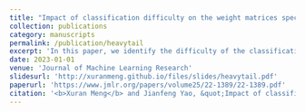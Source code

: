 ```yaml
---
title: "Impact of classification difficulty on the weight matrices spectra in Deep Learning and application to early-stopping."
collection: publications
category: manuscripts
permalink: /publication/heavytail
excerpt: 'In this paper, we identify the difficulty of the classification problem as an important factor for the appearance of Heavy Tail (HT) in weight matrices spectra. Higher the classification difficulty, higher the chance for HT to appear. Moreover, the classification difficulty can be affected either by the signal-to-noise ratio of the dataset, or by the complexity of the classification problem (complex features, large number of classes) as well. Leveraging on this finding, we further propose a spectral criterion to detect the appearance of HT and use it to early stop the training process without testing data. Such early stopped DNNs have the merit of avoiding overfitting and unnecessary extra training while preserving a much comparable generalization ability.'
date: 2023-01-01
venue: 'Journal of Machine Learning Research'
slidesurl: 'http://xuranmeng.github.io/files/slides/heavytail.pdf'
paperurl: 'https://www.jmlr.org/papers/volume25/22-1389/22-1389.pdf'
citation: '<b>Xuran Meng</b> and Jianfeng Yao, &quot;Impact of classification difficulty on the weight matrices spectra in Deep Learning and application to early-stopping.&quot; <i>JMLR 24</i>, 2023.'
---
```



